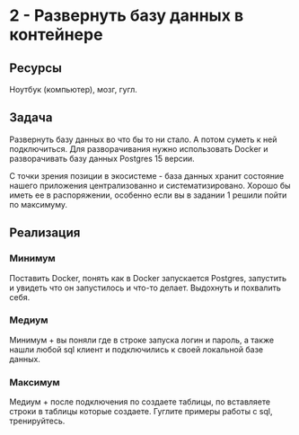 # 2 - Развернуть базу данных в контейнере
## Ресурсы
Ноутбук (компьютер), мозг, гугл.

## Задача
Развернуть базу данных во что бы то ни стало. А потом суметь к ней подключиться.
Для разворачивания нужно использовать Docker и разворачивать базу данных Postgres 15 версии.

С точки зрения позиции в экосистеме - база данных хранит состояние нашего приложения централизованно и систематизировано. Хорошо бы иметь ее в распоряжении, особенно если вы в задании 1 решили пойти по максимуму.

## Реализация
### Минимум
Поставить Docker, понять как в Docker запускается Postgres, запустить и увидеть что он запустилось и что-то делает. Выдохнуть и похвалить себя.

### Медиум
Минимум + вы поняли где в строке запуска логин и пароль, а также нашли любой sql клиент и подключились к своей локальной базе данных.

### Максимум
Медиум + после подключения по создаете таблицы, по вставляете строки в таблицы которые создаете. Гуглите примеры работы с sql, тренируйтесь.